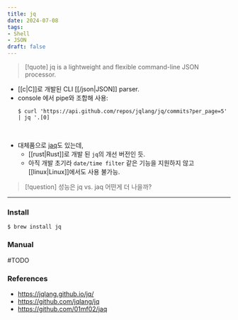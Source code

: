```yaml
---
title: jq
date: 2024-07-08
tags:
- Shell
- JSON
draft: false
---
```



> [!quote] jq is a lightweight and flexible command-line JSON processor.

- [[c|C]]로 개발된 CLI [[/json|JSON]] parser.
- console 에서 pipe와 조합해 사용:
    ```shellscript
    $ curl 'https://api.github.com/repos/jqlang/jq/commits?per_page=5' | jq '.[0]
    ```

<BR />

- 대체품으로 [jaq](https://github.com/01mf02/jaq)도 있는데,
    - [[rust|Rust]]로 개발 된 `jq`의 개선 버전인 듯.
    - 아직 개발 초기라 `date/time filter` 같은 기능을 지원하지 않고 [[linux|Linux]]에서도 사용 불가능.

> [!question] 성능은 jq vs. jaq 어떤게 더 나을까?


---
### Install
```shellscript
$ brew install jq
```

### Manual
#TODO



### References
- https://jqlang.github.io/jq/
- https://github.com/jqlang/jq
- https://github.com/01mf02/jaq
